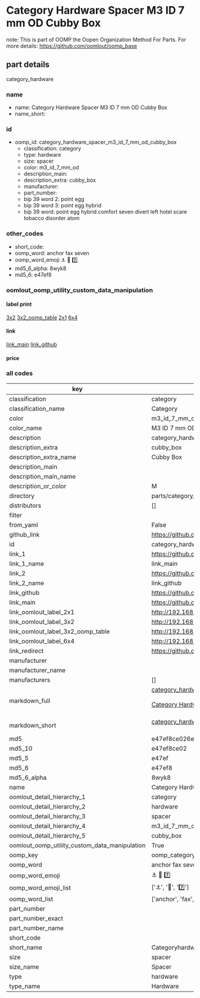 # Category Hardware Spacer M3 ID 7 mm OD Cubby Box  

note: This is part of OOMP the Oopen Organization Method For Parts. For more details: https://github.com/oomlout/oomp_base

##  part details
  



category_hardware



### name
* name: Category Hardware Spacer M3 ID 7 mm OD Cubby Box
* name_short: 
### id
* oomp_id: category_hardware_spacer_m3_id_7_mm_od_cubby_box
  * classification: category
  * type: hardware
  * size: spacer
  * color: m3_id_7_mm_od
  * description_main: 
  * description_extra: cubby_box
  * manufacturer: 
  * part_number: 
  * bip 39 word 2: point egg
  * bip 39 word 3: point egg hybrid
  * bip 39 word: point egg hybrid comfort seven divert left hotel scare tobacco disorder atom

### other_codes
* short_code: 
* oomp_word: anchor fax seven
* oomp_word_emoji :anchor: :fax: :seven:
* md5_6_alpha: 8wyk8
* md5_6: e47ef8






### oomlout_oomp_utility_custom_data_manipulation
#### label print
[3x2](http://192.168.1.245:1112/?label=oomp%208wyk8)
[3x2_oomp_table](http://192.168.1.108:1112/?label=oomp%208wyk8)
[2x1](http://192.168.1.242:1112/?label=oomp%208wyk8)
[6x4](http://192.168.1.55:1112/?label=oomp%208wyk8)    

#### link

[link_main](https://github.com/oomlout/oomlout_oomp_version_1_messy/tree/main/parts/category_hardware_spacer_m3_id_7_mm_od_cubby_box) [link_github](https://github.com/oomlout/oomlout_oomp_version_1_messy/tree/main/parts/category_hardware_spacer_m3_id_7_mm_od_cubby_box)                             

#### price







### all codes 
| key | value |  
| --- | --- |  
| classification | category |  
| classification_name | Category |  
| color | m3_id_7_mm_od |  
| color_name | M3 ID 7 mm OD |  
| description | category_hardware |  
| description_extra | cubby_box |  
| description_extra_name | Cubby Box |  
| description_main |  |  
| description_main_name |  |  
| description_or_color | M  |  
| directory | parts/category_hardware_spacer_m3_id_7_mm_od_cubby_box |  
| distributors | [] |  
| filter |  |  
| from_yaml | False |  
| github_link | https://github.com/oomlout/oomlout_oomp_part_src/tree/main/parts/category_hardware_spacer_m3_id_7_mm_od_cubby_box |  
| id | category_hardware_spacer_m3_id_7_mm_od_cubby_box |  
| link_1 | https://github.com/oomlout/oomlout_oomp_version_1_messy/tree/main/parts/category_hardware_spacer_m3_id_7_mm_od_cubby_box |  
| link_1_name | link_main |  
| link_2 | https://github.com/oomlout/oomlout_oomp_version_1_messy/tree/main/parts/category_hardware_spacer_m3_id_7_mm_od_cubby_box |  
| link_2_name | link_github |  
| link_github | https://github.com/oomlout/oomlout_oomp_version_1_messy/tree/main/parts/category_hardware_spacer_m3_id_7_mm_od_cubby_box |  
| link_main | https://github.com/oomlout/oomlout_oomp_version_1_messy/tree/main/parts/category_hardware_spacer_m3_id_7_mm_od_cubby_box |  
| link_oomlout_label_2x1 | http://192.168.1.242:1112/?label=oomp%208wyk8 |  
| link_oomlout_label_3x2 | http://192.168.1.245:1112/?label=oomp%208wyk8 |  
| link_oomlout_label_3x2_oomp_table | http://192.168.1.108:1112/?label=oomp%208wyk8 |  
| link_oomlout_label_6x4 | http://192.168.1.55:1112/?label=oomp%208wyk8 |  
| link_redirect | https://github.com/oomlout/oomlout_oomp_version_1_messy/tree/main/parts/category_hardware_spacer_m3_id_7_mm_od_cubby_box |  
| manufacturer |  |  
| manufacturer_name |  |  
| manufacturers | [] |  
| markdown_full | [category_hardware_spacer_m3_id_7_mm_od_cubby_box](none)<br>[](none)<br>[Category Hardware Spacer M3 Id 7 Mm Od Cubby Box](none)<br><br> |  
| markdown_short | [category_hardware_spacer_m3_id_7_mm_od_cubby_box](none)<br><br> |  
| md5 | e47ef8ce026e2fe4ff6252e2e011b53a |  
| md5_10 | e47ef8ce02 |  
| md5_5 | e47ef |  
| md5_6 | e47ef8 |  
| md5_6_alpha | 8wyk8 |  
| name | Category Hardware Spacer M3 ID 7 mm OD Cubby Box |  
| oomlout_detail_hierarchy_1 | category |  
| oomlout_detail_hierarchy_2 | hardware |  
| oomlout_detail_hierarchy_3 | spacer |  
| oomlout_detail_hierarchy_4 | m3_id_7_mm_od |  
| oomlout_detail_hierarchy_5 | cubby_box |  
| oomlout_oomp_utility_custom_data_manipulation | True |  
| oomp_key | oomp_category_hardware_spacer_m3_id_7_mm_od_cubby_box |  
| oomp_word | anchor fax seven |  
| oomp_word_emoji | :anchor: :fax: :seven: |  
| oomp_word_emoji_list | [':anchor:', ':fax:', ':seven:'] |  
| oomp_word_list | ['anchor', 'fax', 'seven'] |  
| part_number |  |  
| part_number_exact |  |  
| part_number_name |  |  
| short_code |  |  
| short_name | Categoryhardware |  
| size | spacer |  
| size_name | Spacer |  
| type | hardware |  
| type_name | Hardware |  
